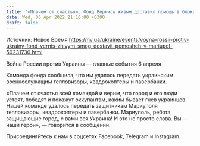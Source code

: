 ```yaml
---
title: "«Плачем от счастья». Фонд Вернись живым доставил помощь в блокадный Мариуполь"
date: Wed, 06 Apr 2022 21:16:00 +0300
draft: false
---
```

Источник: Новое Время https://nv.ua/ukraine/events/voyna-rossii-protiv-ukrainy-fond-vernis-zhivym-smog-dostavit-pomoshch-v-mariupol-50231730.html


Война России против Украины — главные события 6 апреля

 Команда фонда сообщила, что им удалось передать украинским военнослужащим тепловизоры, квадрокоптеры и павербанки.

«Плачем от счастья всей командой и верим, что город и его люди устоят, победят и покажут оккупантам, каким бывает гнев украинцев. Нашей команде удалось передать защитникам Мариуполя тепловизоры, квадрокоптеры и павербанки. Мариуполь, ребята, защищающие город, с вами вся Украина! И это не просто слова. Вы — наши герои», — говорится в сообщении.

Присоединяйтесь к нам в соцсетях Facebook, Telegram и Instagram.
